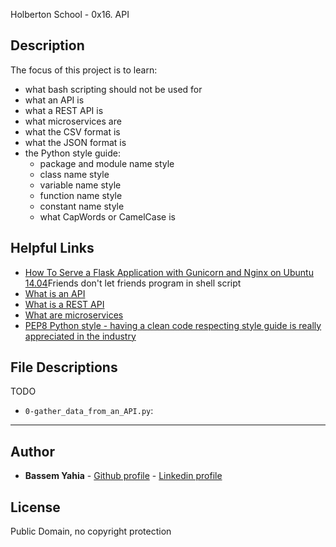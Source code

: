Holberton School - 0x16. API
## Description

The focus of this project is to learn:
* what bash scripting should not be used for
* what an API is
* what a REST API is
* what microservices are
* what the CSV format is
* what the JSON format is
* the Python style guide:
  * package and module name style
  * class name style
  * variable name style
  * function name style
  * constant name style
  * what CapWords or CamelCase is


## Helpful Links
* <a href="https://www.turnkeylinux.org/blog/friends-dont-let-friends-program-shell-script">How To Serve a Flask Application with Gunicorn and Nginx on Ubuntu 14.04<a/>Friends don't let friends program in shell script</a>
* <a href="http://www.webopedia.com/TERM/A/API.html">What is an API</a>
* <a href="https://www.sitepoint.com/developers-rest-api/">What is a REST API</a>
* <a href="https://smartbear.com/learn/api-design/what-are-microservices/"> What are microservices</a>
* <a href="https://www.python.org/dev/peps/pep-0008/">PEP8 Python style - having a clean code respecting style guide is really appreciated in the industry</a>

## File Descriptions
TODO
- `0-gather_data_from_an_API.py`: 

---

## Author
* **Bassem Yahia** - [Github profile](https://github.com/tennin12) - [Linkedin profile](https://tn.linkedin.com/in/bassem-ben-yahia)


## License
Public Domain, no copyright protection